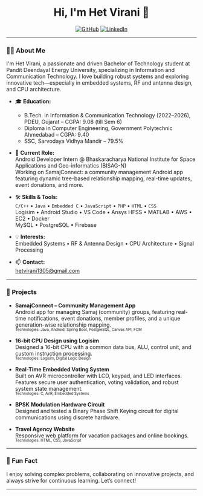 <h1 align="center">Hi, I'm Het Virani 👋</h1>
<p align="center">
  <a href="https://github.com/Hetvirani"><img src="https://img.shields.io/badge/GitHub-Hetvirani-181717?style=flat-square&logo=github" alt="GitHub"></a>
  <a href="https://www.linkedin.com/in/het-virani/"><img src="https://img.shields.io/badge/LinkedIn-Het%20Virani-blue?style=flat-square&logo=linkedin" alt="LinkedIn"></a>
</p>

---

### 👨‍💻 About Me

I'm Het Virani, a passionate and driven Bachelor of Technology student at Pandit Deendayal Energy University, specializing in Information and Communication Technology. I love building robust systems and exploring innovative tech—especially in embedded systems, RF and antenna design, and CPU architecture.

- 🎓 **Education:**  
  - B.Tech. in Information & Communication Technology (2022–2026), PDEU, Gujarat – CGPA: 9.08 (till Sem 6)
  - Diploma in Computer Engineering, Government Polytechnic Ahmedabad – CGPA: 9.40
  - SSC, Sarvodaya Vidhya Mandir – 79.5%

- 🚀 **Current Role:**  
  Android Developer Intern @ Bhaskaracharya National Institute for Space Applications and Geo-informatics (BISAG-N)  
  Working on SamajConnect: a community management Android app featuring dynamic tree-based relationship mapping, real-time updates, event donations, and more.

- 🛠️ **Skills & Tools:**  
  `C/C++` • `Java` • `Embedded C` • `JavaScript` • `PHP` • `HTML` • `CSS`  
  Logisim • Android Studio • VS Code • Ansys HFSS • MATLAB • AWS • EC2 • Docker  
  MySQL • PostgreSQL • Firebase

- 💡 **Interests:**  
  Embedded Systems • RF & Antenna Design • CPU Architecture • Signal Processing

- 📫 **Contact:**  
  hetvirani1305@gmail.com

---

### 🌟 Projects

- **SamajConnect – Community Management App**  
  Android app for managing Samaj (community) groups, featuring real-time notifications, event donations, member profiles, and a unique generation-wise relationship mapping.  
  <sub><sup>Technologies: Java, Android, Spring Boot, PostgreSQL, Canvas API, FCM</sup></sub>

- **16-bit CPU Design using Logisim**  
  Designed a 16-bit CPU with a common data bus, ALU, control unit, and custom instruction processing.  
  <sub><sup>Technologies: Logisim, Digital Logic Design</sup></sub>

- **Real-Time Embedded Voting System**  
  Built on AVR microcontroller with LCD, keypad, and LED interfaces. Features secure user authentication, voting validation, and robust system state management.  
  <sub><sup>Technologies: C, AVR, Embedded Systems</sup></sub>

- **BPSK Modulation Hardware Circuit**  
  Designed and tested a Binary Phase Shift Keying circuit for digital communications using discrete hardware.

- **Travel Agency Website**  
  Responsive web platform for vacation packages and online bookings.  
  <sub><sup>Technologies: HTML, CSS, JavaScript</sup></sub>

---

### 🌱 Fun Fact

I enjoy solving complex problems, collaborating on innovative projects, and always strive for continuous learning. Let’s connect!

---

<!--
Generated by GitHub Copilot for Hetvirani
-->
